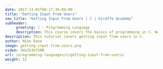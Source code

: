 ```yaml
---
date: 2017-11-01T00:17:39-04:00
title: "Getting Input From Users"
seo_title: "Getting Input From Users | C | Giraffe Academy"
subheader:
     greeting: C - Programming Language
     description: This course covers the basics of programming in C. Work your way through the videos and we'll teach you everything you need to know to start your programming journey!
description: This tutorial covers getting input from users in C.
author: Mike Dane
image: getting-input-from-users.png
video: SHs2k3GfS0M
url: /programming-languages/c/getting-input-from-users/
weight: 12
---
```

